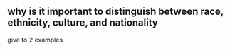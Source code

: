 why is it important to distinguish between race, ethnicity, culture, and nationality
- 

give to 2 examples